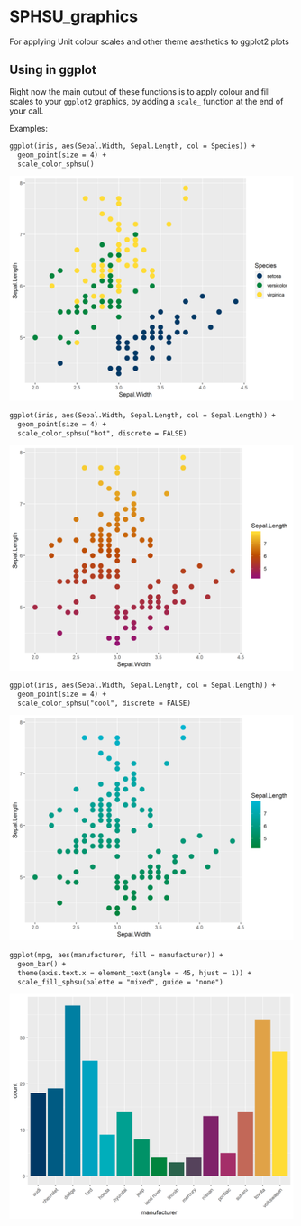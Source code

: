 # SPHSU_graphics
For applying Unit colour scales and other theme aesthetics to ggplot2 plots

## Using in ggplot

Right now the main output of these functions is to apply colour and fill scales to your `ggplot2` graphics, by adding a `scale_` function at the end of your call.

Examples:

```
ggplot(iris, aes(Sepal.Width, Sepal.Length, col = Species)) +
  geom_point(size = 4) +
  scale_color_sphsu()
```

!['mixed' colour scale, discrete](graph1.png)

```
ggplot(iris, aes(Sepal.Width, Sepal.Length, col = Sepal.Length)) +
  geom_point(size = 4) +
  scale_color_sphsu("hot", discrete = FALSE)
```

!['hot' colour scale, continuous](graph2.png)

```
ggplot(iris, aes(Sepal.Width, Sepal.Length, col = Sepal.Length)) +
  geom_point(size = 4) +
  scale_color_sphsu("cool", discrete = FALSE)
```

!['cool' colour scale, continuous](graph3.png)

```
ggplot(mpg, aes(manufacturer, fill = manufacturer)) +
  geom_bar() +
  theme(axis.text.x = element_text(angle = 45, hjust = 1)) +
  scale_fill_sphsu(palette = "mixed", guide = "none")
```

!['mixed' colour scale, discrete](graph4.png)
